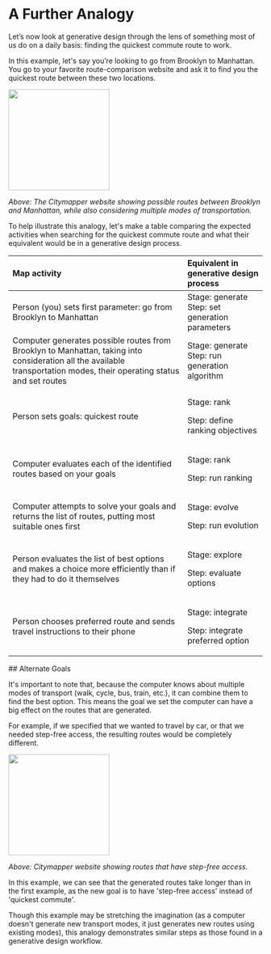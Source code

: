 # A Further Analogy

Let’s now look at generative design through the lens of something most of us do on a daily basis: finding the quickest commute route to work. 

In this example, let's say you’re looking to go from Brooklyn to Manhattan. You go to your favorite route-comparison website and ask it to find you the quickest route between these two locations.

<img src="../../../.gitbook/assets/furth1.png" style="width:200px;"/>

_Above: The Citymapper website showing possible routes between Brooklyn and Manhattan, while also considering multiple modes of transportation._

To help illustrate this analogy, let's make a table comparing the expected activities when searching for the quickest commute route and what their equivalent would be in a generative design process.

<table>
  <thead>
    <tr>
      <th style="text-align:left">Map activity</th>
      <th style="text-align:left">Equivalent in generative design process</th>
    </tr>
  </thead>
  <tbody>
    <tr>
      <td style="text-align:left">Person (you) sets first parameter: go from Brooklyn to Manhattan</td>
      <td
      style="text-align:left">Stage: generate Step: set generation parameters</td>
    </tr>
    <tr>
      <td style="text-align:left">Computer generates possible routes from Brooklyn to Manhattan, taking
        into consideration all the available transportation modes, their operating
        status and set routes</td>
      <td style="text-align:left">Stage: generate Step: run generation algorithm</td>
    </tr>
    <tr>
      <td style="text-align:left">Person sets goals: quickest route</td>
      <td style="text-align:left">
        <p>Stage: rank</p>
        <p>Step: define ranking objectives</p>
      </td>
    </tr>
    <tr>
      <td style="text-align:left">Computer evaluates each of the identified routes based on your goals</td>
      <td
      style="text-align:left">
        <p>Stage: rank</p>
        <p>Step: run ranking</p>
        </td>
    </tr>
    <tr>
      <td style="text-align:left">Computer attempts to solve your goals and returns the list of routes,
        putting most suitable ones first</td>
      <td style="text-align:left">
        <p>Stage: evolve</p>
        <p>Step: run evolution</p>
      </td>
    </tr>
    <tr>
      <td style="text-align:left">Person evaluates the list of best options and makes a choice more efficiently
        than if they had to do it themselves</td>
      <td style="text-align:left">
        <p>Stage: explore</p>
        <p>Step: evaluate options</p>
      </td>
    </tr>
    <tr>
      <td style="text-align:left">Person chooses preferred route and sends travel instructions to their
        phone</td>
      <td style="text-align:left">
        <p>Stage: integrate</p>
        <p>Step: integrate preferred option</p>
      </td>
    </tr>
  </tbody>
</table>## Alternate Goals

It's important to note that, because the computer knows about multiple modes of transport \(walk, cycle, bus, train, etc.\), it can combine them to find the best option. This means the goal we set the computer can have a big effect on the routes that are generated. 

For example, if we specified that we wanted to travel by car, or that we needed step-free access, the resulting routes would be completely different.

<img src="../../../.gitbook/assets/furth2.png" style="width:200px;"/>

_Above: Citymapper website showing routes that have step-free access._

In this example, we can see that the generated routes take longer than in the first example, as the new goal is to have 'step-free access' instead of 'quickest commute'.

Though this example may be stretching the imagination \(as a computer doesn't generate new transport modes, it just generates new routes using existing modes\), this analogy demonstrates similar steps as those found in a generative design workflow.

